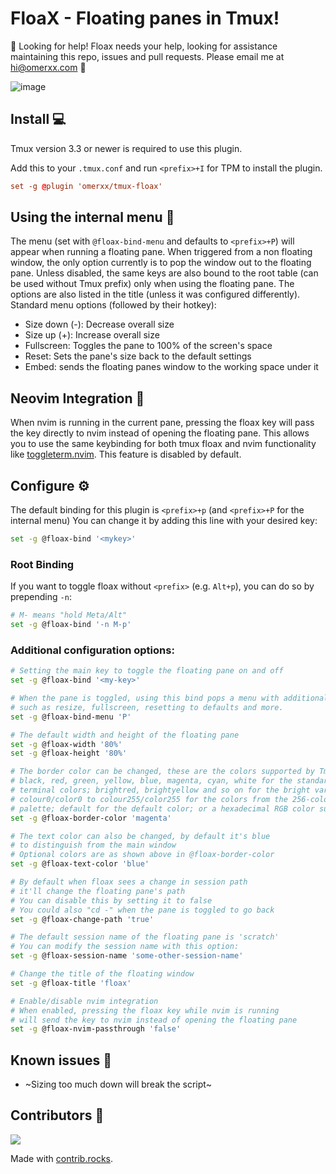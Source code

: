 FloaX - Floating panes in Tmux!
============

🛑 Looking for help!
Floax needs your help, looking for assistance maintaining this repo, issues and pull requests.
Please email me at hi@omerxx.com 🙏

![image](./img/floaxv3.png)

## Install 💻

Tmux version 3.3 or newer is required to use this plugin.

Add this to your `.tmux.conf` and run `<prefix>+I` for TPM to install the plugin.
```conf
set -g @plugin 'omerxx/tmux-floax'
```

## Using the internal menu 📃
The menu (set with `@floax-bind-menu` and defaults to `<prefix>+P`) will appear when running a floating pane.
When triggered from a non floating window, the only option currently is to pop the window out to the floating pane.
Unless disabled, the same keys are also bound to the root table (can be used without Tmux prefix) only when using the floating pane.
The options are also listed in the title (unless it was configured differently).
Standard menu options (followed by their hotkey):
- Size down (-): Decrease overall size
- Size up (+): Increase overall size
- Fullscreen: Toggles the pane to 100% of the screen's space
- Reset: Sets the pane's size back to the default settings
- Embed: sends the floating panes window to the working space under it

## Neovim Integration 🚀

When nvim is running in the current pane, pressing the floax key will pass the key directly to nvim instead of opening the floating pane. This allows you to use the same keybinding for both tmux floax and nvim functionality like [toggleterm.nvim](https://github.com/akinsho/toggleterm.nvim). This feature is disabled by default.

## Configure ⚙️

The default binding for this plugin is `<prefix>+p` (and `<prefix>+P` for the internal menu)
You can change it by adding this line with your desired key:

```bash
set -g @floax-bind '<mykey>'
```

### Root Binding

If you want to toggle floax without `<prefix>` (e.g. `Alt+p`), you can do so by prepending `-n`:

```bash
# M- means "hold Meta/Alt"
set -g @floax-bind '-n M-p'
```

### Additional configuration options:

```bash
# Setting the main key to toggle the floating pane on and off
set -g @floax-bind '<my-key>'

# When the pane is toggled, using this bind pops a menu with additional options
# such as resize, fullscreen, resetting to defaults and more.
set -g @floax-bind-menu 'P'

# The default width and height of the floating pane
set -g @floax-width '80%'
set -g @floax-height '80%'

# The border color can be changed, these are the colors supported by Tmux:
# black, red, green, yellow, blue, magenta, cyan, white for the standard
# terminal colors; brightred, brightyellow and so on for the bright variants;
# colour0/color0 to colour255/color255 for the colors from the 256-color
# palette; default for the default color; or a hexadecimal RGB color such as #882244.
set -g @floax-border-color 'magenta'

# The text color can also be changed, by default it's blue 
# to distinguish from the main window
# Optional colors are as shown above in @floax-border-color
set -g @floax-text-color 'blue'

# By default when floax sees a change in session path 
# it'll change the floating pane's path
# You can disable this by setting it to false
# You could also "cd -" when the pane is toggled to go back
set -g @floax-change-path 'true'

# The default session name of the floating pane is 'scratch'
# You can modify the session name with this option:
set -g @floax-session-name 'some-other-session-name'

# Change the title of the floating window
set -g @floax-title 'floax'

# Enable/disable nvim integration
# When enabled, pressing the floax key while nvim is running
# will send the key to nvim instead of opening the floating pane
set -g @floax-nvim-passthrough 'false'
```

## Known issues 🐞
- ~Sizing too much down will break the script~

## Contributors 🙌

<a href="https://github.com/omerxx/tmux-floax/graphs/contributors">
  <img src="https://contrib.rocks/image?repo=omerxx/tmux-floax" />
</a>

Made with [contrib.rocks](https://contrib.rocks).
